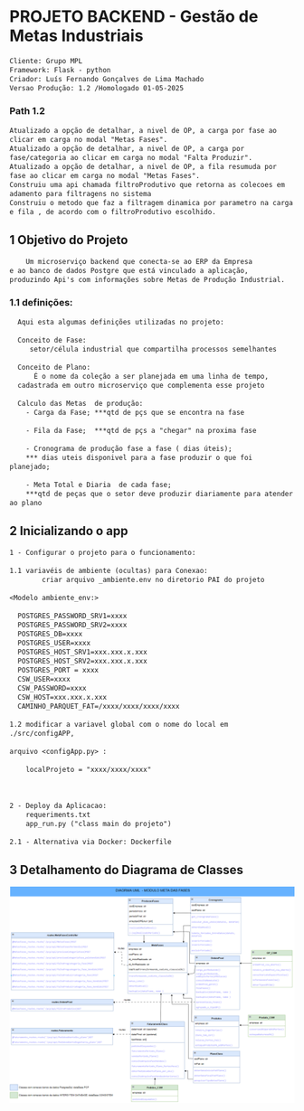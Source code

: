 # PROJETO BACKEND - Gestão de Metas Industriais 
    Cliente: Grupo MPL
    Framework: Flask - python
    Criador: Luís Fernando Gonçalves de Lima Machado
    Versao Produção: 1.2 /Homologado 01-05-2025

### Path 1.2
    Atualizado a opção de detalhar, a nivel de OP, a carga por fase ao clicar em carga no modal "Metas Fases".
    Atualizado a opção de detalhar, a nivel de OP, a carga por fase/categoria ao clicar em carga no modal "Falta Produzir".
    Atualizado a opção de detalhar, a nivel de OP, a fila resumuda por fase ao clicar em carga no modal "Metas Fases".
    Construiu uma api chamada filtroProdutivo que retorna as colecoes em adamento para filtragens no sistema 
    Construiu o metodo que faz a filtragem dinamica por parametro na carga e fila , de acordo com o filtroProdutivo escolhido.



## 1 Objetivo do Projeto
    
        Um microserviço backend que conecta-se ao ERP da Empresa 
    e ao banco de dados Postgre que está vinculado a aplicação, 
    produzindo Api's com informações sobre Metas de Produção Industrial.
### 1.1 definições:
      
      Aqui esta algumas definições utilizadas no projeto:
      
      Conceito de Fase:
         setor/célula industrial que compartilha processos semelhantes

      Conceito de Plano: 
          É o nome da coleção a ser planejada em uma linha de tempo,
      cadastrada em outro microserviço que complementa esse projeto
  
      Calculo das Metas  de produção:
        - Carga da Fase; ***qtd de pçs que se encontra na fase

        - Fila da Fase;  ***qtd de pçs a "chegar" na proxima fase

        - Cronograma de produção fase a fase ( dias úteis); 
        *** dias uteis disponivel para a fase produzir o que foi planejado;

        - Meta Total e Diaria  de cada fase; 
        ***qtd de peças que o setor deve produzir diariamente para atender ao plano
  

## 2 Inicializando o app
    
    1 - Configurar o projeto para o funcionamento: 
        
    1.1 variavéis de ambiente (ocultas) para Conexao: 
            criar arquivo _ambiente.env no diretorio PAI do projeto
    
    <Modelo ambiente_env:>

      POSTGRES_PASSWORD_SRV1=xxxx
      POSTGRES_PASSWORD_SRV2=xxxx
      POSTGRES_DB=xxxx
      POSTGRES_USER=xxxx
      POSTGRES_HOST_SRV1=xxx.xxx.x.xxx
      POSTGRES_HOST_SRV2=xxx.xxx.x.xxx
      POSTGRES_PORT = xxxx
      CSW_USER=xxxx
      CSW_PASSWORD=xxxx
      CSW_HOST=xxx.xxx.x.xxx
      CAMINHO_PARQUET_FAT=/xxxx/xxxx/xxxx/xxxx

    1.2 modificar a variavel global com o nome do local em ./src/configAPP,
    
    arquivo <configApp.py> :
        
        localProjeto = "xxxx/xxxx/xxxx"
    
    
        
    2 - Deploy da Aplicacao: 
        requeriments.txt
        app_run.py ("class main do projeto")
    
    2.1 - Alternativa via Docker: Dockerfile 
    

## 3 Detalhamento do Diagrama de Classes

![Diagrama de Classes](docsProject/ModeloUML_ModuloGestaoMetas.png)


